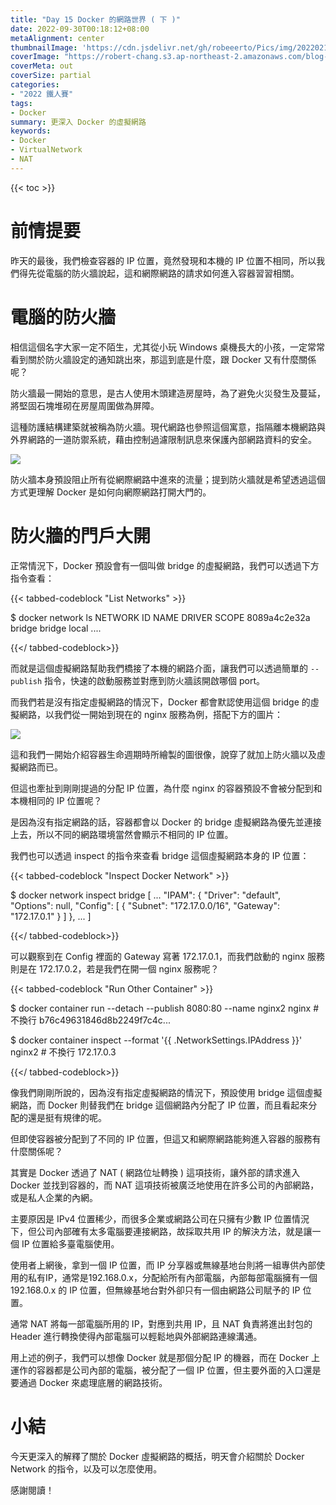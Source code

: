 ```yaml
---
title: "Day 15 Docker 的網路世界 ( 下 )"
date: 2022-09-30T00:18:12+08:00
metaAlignment: center
thumbnailImage: 'https://cdn.jsdelivr.net/gh/robeeerto/Pics/img/202202161656501.png'
coverImage: "https://robert-chang.s3.ap-northeast-2.amazonaws.com/blog-images/5dxen.jpg"
coverMeta: out
coverSize: partial
categories:
- "2022 鐵人賽"
tags:
- Docker
summary: 更深入 Docker 的虛擬網路
keywords:
- Docker
- VirtualNetwork
- NAT
---
```


{{< toc >}}

# 前情提要

昨天的最後，我們檢查容器的 IP 位置，竟然發現和本機的 IP 位置不相同，所以我們得先從電腦的防火牆說起，這和網際網路的請求如何進入容器習習相關。

# 電腦的防火牆

相信這個名字大家一定不陌生，尤其從小玩 Windows 桌機長大的小孩，一定常常看到關於防火牆設定的通知跳出來，那這到底是什麼，跟 Docker 又有什麼關係呢？

防火牆最一開始的意思，是古人使用木頭建造房屋時，為了避免火災發生及蔓延，將堅固石塊堆砌在房屋周圍做為屏障。

這種防護結構建築就被稱為防火牆。現代網路也參照這個寓意，指隔離本機網路與外界網路的一道防禦系統，藉由控制過濾限制訊息來保護內部網路資料的安全。

![](https://robert-chang.s3.ap-northeast-2.amazonaws.com/blog-images/epvli.png)

防火牆本身預設阻止所有從網際網路中進來的流量；提到防火牆就是希望透過這個方式更理解 Docker 是如何向網際網路打開大門的。

# 防火牆的門戶大開

正常情況下，Docker 預設會有一個叫做 bridge 的虛擬網路，我們可以透過下方指令查看：

{{< tabbed-codeblock "List Networks" >}}
<!-- tab bash -->
$ docker network ls
NETWORK ID    NAME   DRIVER SCOPE
8089a4c2e32a  	bridge bridge local
....
<!-- endtab -->
{{</ tabbed-codeblock>}}

而就是這個虛擬網路幫助我們橋接了本機的網路介面，讓我們可以透過簡單的 `--publish` 指令，快速的啟動服務並對應到防火牆該開啟哪個 port。

而我們若是沒有指定虛擬網路的情況下，Docker 都會默認使用這個 bridge 的虛擬網路，以我們從一開始到現在的 nginx 服務為例，搭配下方的圖片：

![](https://robert-chang.s3.ap-northeast-2.amazonaws.com/blog-images/3x3ss.png)

這和我們一開始介紹容器生命週期時所繪製的圖很像，說穿了就加上防火牆以及虛擬網路而已。

但這也牽扯到剛剛提過的分配 IP 位置，為什麼 nginx 的容器預設不會被分配到和本機相同的 IP 位置呢？

是因為沒有指定網路的話，容器都會以 Docker 的 bridge 虛擬網路為優先並連接上去，所以不同的網路環境當然會顯示不相同的 IP 位置。

我們也可以透過 inspect 的指令來查看 bridge 這個虛擬網路本身的 IP 位置：

{{< tabbed-codeblock "Inspect Docker Network" >}}
<!-- tab bash -->
$ docker network inspect bridge
[
  ...
    "IPAM": {
      "Driver": "default",
      "Options": null,
      "Config": [
        {
          "Subnet": "172.17.0.0/16",
          "Gateway": "172.17.0.1"
        }
      ]
    },
  ...
]
<!-- endtab -->
{{</ tabbed-codeblock>}}

可以觀察到在 Config 裡面的 Gateway 寫著 172.17.0.1，而我們啟動的 nginx 服務則是在 172.17.0.2，若是我們在開一個 nginx 服務呢？

{{< tabbed-codeblock "Run Other Container" >}}
<!-- tab bash -->
$ docker container run --detach --publish 8080:80 --name nginx2 nginx # 不換行
b76c49631846d8b2249f7c4c...

$ docker container inspect --format '{{ .NetworkSettings.IPAddress }}' nginx2 # 不換行
172.17.0.3
<!-- endtab -->
{{</ tabbed-codeblock>}}

像我們剛剛所說的，因為沒有指定虛擬網路的情況下，預設使用 bridge 這個虛擬網路，而 Docker 則替我們在 bridge 這個網路內分配了 IP 位置，而且看起來分配的還是挺有規律的呢。

但即使容器被分配到了不同的 IP 位置，但這又和網際網路能夠進入容器的服務有什麼關係呢？

其實是 Docker 透過了 NAT ( 網路位址轉換 ) 這項技術，讓外部的請求進入 Docker 並找到容器的，而 NAT 這項技術被廣泛地使用在許多公司的內部網路，或是私人企業的內網。

主要原因是 IPv4 位置稀少，而很多企業或網路公司在只擁有少數 IP 位置情況下，但公司內部確有太多電腦要連接網路，故採取共用 IP 的解決方法，就是讓一個 IP 位置給多臺電腦使用。

使用者上網後，拿到一個 IP 位置，而 IP 分享器或無線基地台則將一組專供內部使用的私有IP，通常是192.168.0.x，分配給所有內部電腦，內部每部電腦擁有一個192.168.0.x 的 IP 位置，但無線基地台對外卻只有一個由網路公司賦予的 IP 位置。

通常 NAT 將每一部電腦所用的 IP，對應到共用 IP，且 NAT 負責將進出封包的 Header 進行轉換使得內部電腦可以輕鬆地與外部網路連線溝通。

用上述的例子，我們可以想像 Docker 就是那個分配 IP 的機器，而在 Docker 上運作的容器都是公司內部的電腦，被分配了一個 IP 位置，但主要外面的入口還是要通過 Docker 來處理底層的網路技術。

# 小結

今天更深入的解釋了關於 Docker 虛擬網路的概括，明天會介紹關於 Docker Network 的指令，以及可以怎麼使用。

感謝閱讀！